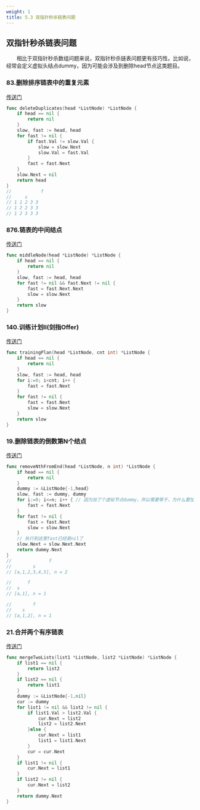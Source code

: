 ```yaml
---
weight: 1
title: 5.3 双指针秒杀链表问题
---
```


## 双指针秒杀链表问题

&emsp;&emsp;相比于双指针秒杀数组问题来说，双指针秒杀链表问题更有技巧性。比如说，经常会定义虚拟头结点dummy，因为可能会涉及到删除head节点这类题目。

### 83.删除排序链表中的重复元素

[传送门](https://leetcode.cn/problems/remove-duplicates-from-sorted-list/)

```go
func deleteDuplicates(head *ListNode) *ListNode {
    if head == nil {
        return nil
    }
    slow, fast := head, head
    for fast != nil {
        if fast.Val != slow.Val {
            slow = slow.Next
            slow.Val = fast.Val
        }
        fast = fast.Next
    }
    slow.Next = nil
    return head
}
//           f
//     s
// 1 1 2 3 3
// 1 2 2 3 3
// 1 2 3 3 3
```

### 876.链表的中间结点

[传送门](https://leetcode.cn/problems/middle-of-the-linked-list/description/)

```go
func middleNode(head *ListNode) *ListNode {
    if head == nil {
        return nil
    }
    slow, fast := head, head
    for fast != nil && fast.Next != nil {
        fast = fast.Next.Next
        slow = slow.Next
    }
    return slow
}
```

### 140.训练计划II(剑指Offer)

[传送门](https://leetcode.cn/problems/lian-biao-zhong-dao-shu-di-kge-jie-dian-lcof/description/)

```go
func trainingPlan(head *ListNode, cnt int) *ListNode {
    if head == nil {
        return nil
    }
    slow, fast := head, head
    for i:=0; i<cnt; i++ {
        fast = fast.Next
    }
    for fast != nil {
        fast = fast.Next
        slow = slow.Next
    }
    return slow
}
```

### 19.删除链表的倒数第N个结点

[传送门](https://leetcode.cn/problems/remove-nth-node-from-end-of-list/)

```go
func removeNthFromEnd(head *ListNode, n int) *ListNode {
    if head == nil {
        return nil
    }
    dummy := &ListNode{-1,head}
    slow, fast := dummy, dummy
    for i:=0; i<=n; i++ { // 因为加了个虚拟节点dummy，所以需要等于，为什么要加dummy的原因在于：为了删除第一个节点的case
        fast = fast.Next
    }
    for fast != nil {
        fast = fast.Next
        slow = slow.Next
    }
    // 执行到这里fast已经是nil了
    slow.Next = slow.Next.Next
    return dummy.Next
}
//              f
//        s
// [a,1,2,3,4,5], n = 2

//      f
//  s
// [a,1], n = 1

//        f
//    s
// [a,1,2], n = 1
```

### 21.合并两个有序链表

[传送门](https://leetcode.cn/problems/merge-two-sorted-lists/)

```go
func mergeTwoLists(list1 *ListNode, list2 *ListNode) *ListNode {
    if list1 == nil {
        return list2
    }
    if list2 == nil {
        return list1
    }
    dummy := &ListNode{-1,nil}
    cur := dummy
    for list1 != nil && list2 != nil {
        if list1.Val > list2.Val {
            cur.Next = list2
            list2 = list2.Next
        }else {
            cur.Next = list1
            list1 = list1.Next
        }
        cur = cur.Next
    }
    if list1 != nil {
        cur.Next = list1
    }
    if list2 != nil {
        cur.Next = list2
    }
    return dummy.Next
}
```
